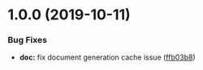 # 1.0.0 (2019-10-11)


### Bug Fixes

* **doc:** fix document generation cache issue ([ffb03b8](https://github.com/jessling/duration/commit/ffb03b85164a3fce40686c5d798a44e03df254ef))
